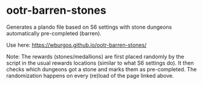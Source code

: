 # ootr-barren-stones
Generates a plando file based on S6 settings with stone dungeons automatically pre-completed (barren).

Use here: https://wburgos.github.io/ootr-barren-stones/

Note: The rewards (stones/medallions) are first placed randomly by the script in the usual rewards locations (similar to what S6 settings do). It then checks which dungeons got a stone and marks them as pre-completed. The randomization happens on every (re)load of the page linked above.
